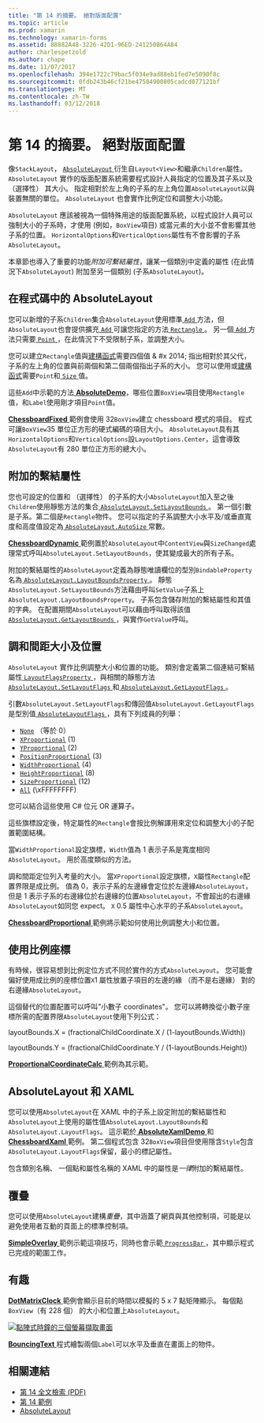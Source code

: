 ```yaml
---
title: "第 14 的摘要。 絕對版面配置"
ms.topic: article
ms.prod: xamarin
ms.technology: xamarin-forms
ms.assetid: 88882A48-3226-42D1-96ED-241250B64A84
author: charlespetzold
ms.author: chape
ms.date: 11/07/2017
ms.openlocfilehash: 394e1722c79bac5f034e9ad88eb1fed7e5090f8c
ms.sourcegitcommit: 0fdb243b46cf21be47584900805cadcd077121bf
ms.translationtype: MT
ms.contentlocale: zh-TW
ms.lasthandoff: 03/12/2018
---
```

# <a name="summary-of-chapter-14-absolute-layout"></a>第 14 的摘要。 絕對版面配置

像`StackLayout`， [ `AbsoluteLayout` ](https://developer.xamarin.com/api/type/Xamarin.Forms.AbsoluteLayout/)衍生自`Layout<View>`和繼承`Children`屬性。 `AbsoluteLayout` 實作的版面配置系統需要程式設計人員指定的位置及其子系以及 （選擇性） 其大小。 指定相對於左上角的子系的左上角位置`AbsoluteLayout`以與裝置無關的單位。 `AbsoluteLayout` 也會實作比例定位和調整大小功能。

`AbsoluteLayout` 應該被視為一個特殊用途的版面配置系統，以程式設計人員可以強制大小的子系時，才使用 (例如，`BoxView`項目) 或當元素的大小並不會影響其他子系的位置。 `HorizontalOptions`和`VerticalOptions`屬性有不會影響的子系`AbsoluteLayout`。

本章節也導入了重要的功能*附加可繫結屬性*，讓某一個類別中定義的屬性 (在此情況下`AbsoluteLayout`) 附加至另一個類別 (子系`AbsoluteLayout`)。

## <a name="absolutelayout-in-code"></a>在程式碼中的 AbsoluteLayout

您可以新增的子系`Children`集合`AbsoluteLayout`使用標準[ `Add` ](https://developer.xamarin.com/api/member/System.Collections.Generic.ICollection%3CT%3E.Add/p/T/)方法，但`AbsoluteLayout`也會提供擴充[ `Add` ](https://developer.xamarin.com/api/member/Xamarin.Forms.AbsoluteLayout+IAbsoluteList%3CT%3E.Add/p/Xamarin.Forms.View/Xamarin.Forms.Rectangle/Xamarin.Forms.AbsoluteLayoutFlags/)可讓您指定的方法[ `Rectangle` ](https://developer.xamarin.com/api/type/Xamarin.Forms.Rectangle/)。 另一個[ `Add` ](https://developer.xamarin.com/api/member/Xamarin.Forms.AbsoluteLayout+IAbsoluteList%3CT%3E.Add/p/Xamarin.Forms.View/Xamarin.Forms.Point/)方法只需要[ `Point` ](https://developer.xamarin.com/api/type/Xamarin.Forms.Point/)，在此情況下不受限制子系，並調整大小。

您可以建立`Rectangle`值與[建構函式](https://developer.xamarin.com/api/constructor/Xamarin.Forms.Rectangle.Rectangle/p/System.Double/System.Double/System.Double/System.Double/)需要四個值 & #x 2014; 指出相對於其父代，子系的左上角的位置與前兩個和第二個兩個指出子系的大小。 您可以使用或[建構函式](https://developer.xamarin.com/api/constructor/Xamarin.Forms.Rectangle.Rectangle/p/Xamarin.Forms.Point/Xamarin.Forms.Size/)需要`Point`和[ `Size` ](https://developer.xamarin.com/api/type/Xamarin.Forms.Size/)值。

這些`Add`中示範的方法[ **AbsoluteDemo**](https://github.com/xamarin/xamarin-forms-book-samples/tree/master/Chapter14/AbsoluteDemo)，哪些位置`BoxView`項目使用`Rectangle`值，和`Label`使用剛才項目`Point`值。

[ **ChessboardFixed** ](https://github.com/xamarin/xamarin-forms-book-samples/tree/master/Chapter14/ChessboardFixed)範例會使用 32`BoxView`建立 chessboard 模式的項目。 程式可讓`BoxView`35 單位正方形的硬式編碼的項目大小。 `AbsoluteLayout`具有其`HorizontalOptions`和`VerticalOptions`設`LayoutOptions.Center`，這會導致`AbsoluteLayout`有 280 單位正方形的總大小。

## <a name="attached-bindable-properties"></a>附加的繫結屬性

您也可設定的位置和 （選擇性） 的子系的大小`AbsoluteLayout`加入至之後`Children`使用靜態方法的集合[ `AbsoluteLayout.SetLayoutBounds` ](https://developer.xamarin.com/api/member/Xamarin.Forms.AbsoluteLayout.SetLayoutBounds/p/Xamarin.Forms.BindableObject/Xamarin.Forms.Rectangle/)。 第一個引數是子系。第二個是`Rectangle`物件。 您可以指定的子系調整大小水平及/或垂直寬度和高度值設定為[ `AbsoluteLayout.AutoSize` ](https://developer.xamarin.com/api/property/Xamarin.Forms.AbsoluteLayout.AutoSize/)常數。

[ **ChessboardDynamic** ](https://github.com/xamarin/xamarin-forms-book-samples/tree/master/Chapter14/ChessboardDynamic)範例置於`AbsoluteLayout`中`ContentView`與`SizeChanged`處理常式呼叫`AbsoluteLayout.SetLayoutBounds`，使其變成最大的所有子系。  

附加的繫結屬性的`AbsoluteLayout`定義為靜態唯讀欄位的型別`BindableProperty`名為[ `AbsoluteLayout.LayoutBoundsProperty` ](https://developer.xamarin.com/api/field/Xamarin.Forms.AbsoluteLayout.LayoutBoundsProperty/)。 靜態`AbsoluteLayout.SetLayoutBounds`方法藉由呼叫`SetValue`子系上`AbsoluteLayout.LayoutBoundsProperty`。 子系包含儲存附加的繫結屬性和其值的字典。 在配置期間`AbsoluteLayout`可以藉由呼叫取得該值[ `AbsoluteLayout.GetLayoutBounds` ](https://developer.xamarin.com/api/member/Xamarin.Forms.AbsoluteLayout.GetLayoutBounds/p/Xamarin.Forms.BindableObject/)，與實作`GetValue`呼叫。

## <a name="proportional-sizing-and-positioning"></a>調和間距大小及位置

`AbsoluteLayout` 實作比例調整大小和位置的功能。 類別會定義第二個連結可繫結屬性[ `LayoutFlagsProperty` ](https://developer.xamarin.com/api/field/Xamarin.Forms.AbsoluteLayout.LayoutFlagsProperty/)，與相關的靜態方法[ `AbsoluteLayout.SetLayoutFlags` ](https://developer.xamarin.com/api/member/Xamarin.Forms.AbsoluteLayout.SetLayoutFlags/p/Xamarin.Forms.BindableObject/Xamarin.Forms.AbsoluteLayoutFlags/)和[ `AbsoluteLayout.GetLayoutFlags` ](https://developer.xamarin.com/api/member/Xamarin.Forms.AbsoluteLayout.GetLayoutFlags/p/Xamarin.Forms.BindableObject/)。

引數`AbsoluteLayout.SetLayoutFlags`和傳回值`AbsoluteLayout.GetLayoutFlags`是型別值[ `AbsoluteLayoutFlags` ](https://developer.xamarin.com/api/type/Xamarin.Forms.AbsoluteLayoutFlags/)，具有下列成員的列舉：

- [`None`](https://developer.xamarin.com/api/field/Xamarin.Forms.AbsoluteLayoutFlags.None/) （等於 0）
- [`XProportional`](https://developer.xamarin.com/api/field/Xamarin.Forms.AbsoluteLayoutFlags.XProportional/) (1)
- [`YProportional`](https://developer.xamarin.com/api/field/Xamarin.Forms.AbsoluteLayoutFlags.YProportional/) (2)
- [`PositionProportional`](https://developer.xamarin.com/api/field/Xamarin.Forms.AbsoluteLayoutFlags.PositionProportional/) (3)
- [`WidthProportional`](https://developer.xamarin.com/api/field/Xamarin.Forms.AbsoluteLayoutFlags.WidthProportional/) (4)
- [`HeightProportional`](https://developer.xamarin.com/api/field/Xamarin.Forms.AbsoluteLayoutFlags.HeightProportional/) (8)
- [`SizeProportional`](https://developer.xamarin.com/api/field/Xamarin.Forms.AbsoluteLayoutFlags.SizeProportional/) (12)
- [`All`](https://developer.xamarin.com/api/field/Xamarin.Forms.AbsoluteLayoutFlags.All/) (\xFFFFFFFF)

您可以結合這些使用 C# 位元 OR 運算子。

這些旗標設定後，特定屬性的`Rectangle`會按比例解譯用來定位和調整大小的子配置範圍結構。

當`WidthProportional`設定旗標，`Width`值為 1 表示子系是寬度相同`AbsoluteLayout`。 用於高度類似的方法。

調和間距定位列入考量的大小。 當`XProportional`設定旗標，`X`屬性`Rectangle`配置界限是成比例。 值為 0，表示子系的左邊緣會定位於左邊緣`AbsoluteLayout`，但是 1 表示子系的右邊緣位於右邊緣的位置`AbsoluteLayout`，不會超出的右邊緣`AbsoluteLayout`如同您 expect。 `X` 0.5 屬性中心水平的子系`AbsoluteLayout`。

[ **ChessboardProportional** ](https://github.com/xamarin/xamarin-forms-book-samples/tree/master/Chapter14/ChessboardProportional)範例將示範如何使用比例調整大小和位置。

## <a name="working-with-proportional-coordinates"></a>使用比例座標

有時候，很容易想到比例定位方式不同於實作的方式`AbsoluteLayout`。 您可能會偏好使用成比例的座標位置`X`1 屬性放置子項目的左邊的緣 （而不是右邊緣） 對的右邊緣`AbsoluteLayout`。

這個替代的位置配置可以呼叫"小數子 coordinates"。 您可以將轉換從小數子座標所需的配置界限`AbsoluteLayout`使用下列公式：

layoutBounds.X = (fractionalChildCoordinate.X / (1-layoutBounds.Width))

layoutBounds.Y = (fractionalChildCoordinate.Y / (1-layoutBounds.Height))

[ **ProportionalCoordinateCalc** ](https://github.com/xamarin/xamarin-forms-book-samples/tree/master/Chapter14/PropCoordCalc)範例為其示範。

## <a name="absolutelayout-and-xaml"></a>AbsoluteLayout 和 XAML

您可以使用`AbsoluteLayout`在 XAML 中的子系上設定附加的繫結屬性和`AbsoluteLayout`上使用的屬性值`AbsoluteLayout.LayoutBounds`和`AbsoluteLayout.LayoutFlags`。 這示範於[ **AbsoluteXamlDemo** ](https://github.com/xamarin/xamarin-forms-book-samples/tree/master/Chapter14/AbsoluteXamlDemo)和[ **ChessboardXaml** ](https://github.com/xamarin/xamarin-forms-book-samples/tree/master/Chapter14/ChessboardXaml)範例。 第二個程式包含 32`BoxView`項目但使用隱含`Style`包含`AbsoluteLayout.LayoutFlags`保留，最小的標記屬性。

包含類別名稱、 一個點和屬性名稱的 XAML 中的屬性是*一律*附加的繫結屬性。

## <a name="overlays"></a>覆疊

您可以使用`AbsoluteLayout`建構*重疊*，其中涵蓋了網頁與其他控制項，可能是以避免使用者互動的頁面上的標準控制項。 

[ **SimpleOverlay** ](https://github.com/xamarin/xamarin-forms-book-samples/tree/master/Chapter14/SimpleOverlay)範例示範這項技巧，同時也會示範[ `ProgressBar` ](https://developer.xamarin.com/api/type/Xamarin.Forms.ProgressBar/)，其中顯示程式已完成的範圍工作。

## <a name="some-fun"></a>有趣

[ **DotMatrixClock** ](https://github.com/xamarin/xamarin-forms-book-samples/tree/master/Chapter14/DotMatrixClock)範例會顯示目前的時間以模擬的 5 x 7 點矩陣顯示。 每個點`BoxView`（有 228 個） 的大小和位置上`AbsoluteLayout`。

[![點陣式時鐘的三個螢幕擷取畫面](images/ch14fg08-small.png "點陣式時鐘")](images/ch14fg08-large.png#lightbox "點陣式時鐘")

[ **BouncingText** ](https://github.com/xamarin/xamarin-forms-book-samples/tree/master/Chapter14/BouncingText)程式繪製兩個`Label`可以水平及垂直在畫面上的物件。



## <a name="related-links"></a>相關連結

- [第 14 全文檢索 (PDF)](https://download.xamarin.com/developer/xamarin-forms-book/XamarinFormsBook-Ch14-Apr2016.pdf)
- [第 14 範例](https://github.com/xamarin/xamarin-forms-book-samples/tree/master/Chapter14)
- [AbsoluteLayout](~/xamarin-forms/user-interface/layouts/absolute-layout.md)
